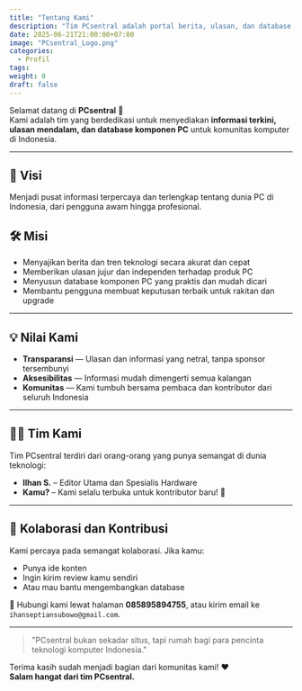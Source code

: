 ```yaml
---
title: "Tentang Kami"
description: "Tim PCsentral adalah portal berita, ulasan, dan database komponen PC terlengkap di Indonesia."
date: 2025-06-21T21:00:00+07:00
image: "PCsentral_Logo.png"
categories:
  - Profil
tags:
weight: 0
draft: false
---
```


Selamat datang di **PCsentral** 👋  
Kami adalah tim yang berdedikasi untuk menyediakan **informasi terkini, ulasan mendalam, dan database komponen PC** untuk komunitas komputer di Indonesia.

---

## 🎯 Visi

Menjadi pusat informasi terpercaya dan terlengkap tentang dunia PC di Indonesia, dari pengguna awam hingga profesional.

## 🛠️ Misi

- Menyajikan berita dan tren teknologi secara akurat dan cepat
- Memberikan ulasan jujur dan independen terhadap produk PC
- Menyusun database komponen PC yang praktis dan mudah dicari
- Membantu pengguna membuat keputusan terbaik untuk rakitan dan upgrade

---

## 💡 Nilai Kami

- **Transparansi** — Ulasan dan informasi yang netral, tanpa sponsor tersembunyi
- **Aksesibilitas** — Informasi mudah dimengerti semua kalangan
- **Komunitas** — Kami tumbuh bersama pembaca dan kontributor dari seluruh Indonesia

---

## 🧑‍💻 Tim Kami

Tim PCsentral terdiri dari orang-orang yang punya semangat di dunia teknologi:

- **Ilhan S.** – Editor Utama dan Spesialis Hardware
- **Kamu?** – Kami selalu terbuka untuk kontributor baru! 🚀

---

## 🤝 Kolaborasi dan Kontribusi

Kami percaya pada semangat kolaborasi. Jika kamu:
- Punya ide konten
- Ingin kirim review kamu sendiri
- Atau mau bantu mengembangkan database

📩 Hubungi kami lewat halaman **085895894755**, atau kirim email ke `ihanseptiansubowo@gmail.com`.

---

> "PCsentral bukan sekadar situs, tapi rumah bagi para pencinta teknologi komputer Indonesia."

Terima kasih sudah menjadi bagian dari komunitas kami! ❤️  
**Salam hangat dari tim PCsentral.**
